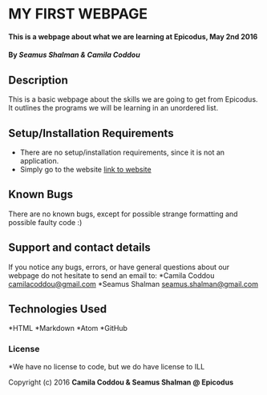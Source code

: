 # MY FIRST WEBPAGE

#### This is a webpage about what we are learning at Epicodus,   May 2nd 2016

#### By _**Seamus Shalman & Camila Coddou**_

## Description

This is a basic webpage about the skills we are going to get from Epicodus. It outlines the programs we will be learning in an unordered list.

## Setup/Installation Requirements

* There are no setup/installation requirements, since it is not an application.
* Simply go to the website [link to website](http://www.my-first-webpage.html)

## Known Bugs

There are no known bugs, except for possible strange formatting and possible faulty code :)

## Support and contact details

If you notice any bugs, errors, or have general questions about our webpage do not hesitate to send an email to:
*Camila Coddou camilacoddou@gmail.com
*Seamus Shalman seamus.shalman@gmail.com

## Technologies Used

*HTML
*Markdown
*Atom
*GitHub


### License

*We have no license to code, but we do have license to ILL

Copyright (c) 2016 **Camila Coddou & Seamus Shalman @ Epicodus**
